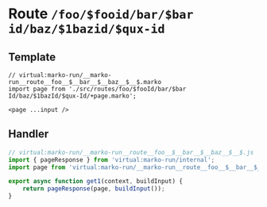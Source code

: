# Route `/foo/$fooid/bar/$bar id/baz/$1bazid/$qux-id`
## Template
```marko
// virtual:marko-run/__marko-run__route__foo__$__bar__$__baz__$__$.marko
import page from './src/routes/foo/$fooId/bar/$bar Id/baz/$1bazId/$qux-Id/+page.marko';

<page ...input />
```
## Handler
```js
// virtual:marko-run/__marko-run__route__foo__$__bar__$__baz__$__$.js
import { pageResponse } from 'virtual:marko-run/internal';
import page from 'virtual:marko-run/__marko-run__route__foo__$__bar__$__baz__$__$.marko?marko-server-entry';

export async function get1(context, buildInput) {
	return pageResponse(page, buildInput());
}
```
